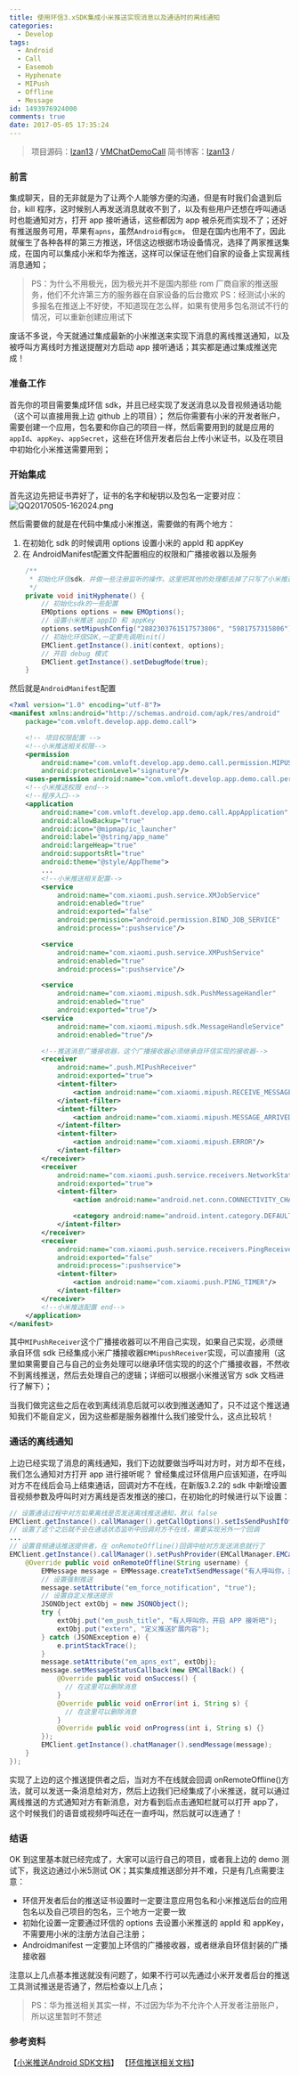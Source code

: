 ```yaml
---
title: 使用环信3.xSDK集成小米推送实现消息以及通话时的离线通知
categories:
  - Develop
tags:
  - Android
  - Call
  - Easemob
  - Hyphenate
  - MIPush
  - Offline
  - Message
id: 1493976924000
comments: true
date: 2017-05-05 17:35:24
---
```

>项目源码：[lzan13](https://github.com/lzan13) / [VMChatDemoCall](https://github.com/lzan13/VMChatDemoCall)
>简书博客：[lzan13](https://jianshu.com/) / []()

### 前言
集成聊天，目的无非就是为了让两个人能够方便的沟通，但是有时我们会退到后台，kill 程序，这时候别人再发送消息就收不到了，以及有些用户还想在呼叫通话时也能通知对方，打开 app 接听通话，这些都因为 app 被杀死而实现不了；还好有推送服务可用，苹果有`apns`，虽然`Android`有`gcm`， 但是在国内也用不了，因此就催生了各种各样的第三方推送，环信这边根据市场设备情况，选择了两家推送集成，在国内可以集成小米和华为推送，这样可以保证在他们自家的设备上实现离线消息通知；

>PS：为什么不用极光，因为极光并不是国内那些 rom 厂商自家的推送服务，他们不允许第三方的服务器在自家设备的后台撒欢
>PS：经测试小米的多报名在推送上不好使，不知道现在怎么样，如果有使用多包名测试不行的情况，可以重新创建应用试下

废话不多说，今天就通过集成最新的小米推送来实现下消息的离线推送通知，以及被呼叫方离线时方推送提醒对方启动 app 接听通话；其实都是通过集成推送完成！

### 准备工作
首先你的项目需要集成环信 sdk，并且已经实现了发送消息以及音视频通话功能（这个可以直接用我上边 github 上的项目）；
然后你需要有小米的开发者账户，需要创建一个应用，包名要和你自己的项目一样，然后需要用到的就是应用的`appId`、`appKey`、`appSecret`，这些在环信开发者后台上传小米证书，以及在项目中初始化小米推送需要用到；

### 开始集成
首先这边先把证书弄好了，证书的名字和秘钥以及包名一定要对应：
![QQ20170505-162024.png](http://upload-images.jianshu.io/upload_images/672606-c5449b5706f8eaa7.png?imageMogr2/auto-orient/strip%7CimageView2/2/w/1240)
 
然后需要做的就是在代码中集成小米推送，需要做的有两个地方：
1. 在初始化 sdk 的时候调用 options 设置小米的 appId 和 appKey
2. 在 AndroidManifest配置文件配置相应的权限和广播接收器以及服务

```java
    /**
     * 初始化环信sdk，并做一些注册监听的操作，这里把其他的处理都去掉了只写了小米推送
     */
    private void initHyphenate() {
        // 初始化sdk的一些配置
        EMOptions options = new EMOptions();
        // 设置小米推送 appID 和 appKey
        options.setMipushConfig("2882303761517573806", "5981757315806");
        // 初始化环信SDK,一定要先调用init()
        EMClient.getInstance().init(context, options);
        // 开启 debug 模式
        EMClient.getInstance().setDebugMode(true);
    }
```
然后就是`AndroidManifest`配置
```xml
<?xml version="1.0" encoding="utf-8"?>
<manifest xmlns:android="http://schemas.android.com/apk/res/android"
    package="com.vmloft.develop.app.demo.call">

    <!-- 项目权限配置 -->
    <!--小米推送相关权限-->
    <permission
        android:name="com.vmloft.develop.app.demo.call.permission.MIPUSH_RECEIVE"
        android:protectionLevel="signature"/>
    <uses-permission android:name="com.vmloft.develop.app.demo.call.permission.MIPUSH_RECEIVE"/>
    <!--小米推送权限 end-->
    <!--程序入口-->
    <application
        android:name="com.vmloft.develop.app.demo.call.AppApplication"
        android:allowBackup="true"
        android:icon="@mipmap/ic_launcher"
        android:label="@string/app_name"
        android:largeHeap="true"
        android:supportsRtl="true"
        android:theme="@style/AppTheme">
        ...
        <!--小米推送相关配置-->
        <service
            android:name="com.xiaomi.push.service.XMJobService"
            android:enabled="true"
            android:exported="false"
            android:permission="android.permission.BIND_JOB_SERVICE"
            android:process=":pushservice"/>

        <service
            android:name="com.xiaomi.push.service.XMPushService"
            android:enabled="true"
            android:process=":pushservice"/>

        <service
            android:name="com.xiaomi.mipush.sdk.PushMessageHandler"
            android:enabled="true"
            android:exported="true"/>
        <service
            android:name="com.xiaomi.mipush.sdk.MessageHandleService"
            android:enabled="true"/>

        <!--推送消息广播接收器，这个广播接收器必须继承自环信实现的接收器-->
        <receiver
            android:name=".push.MIPushReceiver"
            android:exported="true">
            <intent-filter>
                <action android:name="com.xiaomi.mipush.RECEIVE_MESSAGE"/>
            </intent-filter>
            <intent-filter>
                <action android:name="com.xiaomi.mipush.MESSAGE_ARRIVED"/>
            </intent-filter>
            <intent-filter>
                <action android:name="com.xiaomi.mipush.ERROR"/>
            </intent-filter>
        </receiver>
        <receiver
            android:name="com.xiaomi.push.service.receivers.NetworkStatusReceiver"
            android:exported="true">
            <intent-filter>
                <action android:name="android.net.conn.CONNECTIVITY_CHANGE"/>

                <category android:name="android.intent.category.DEFAULT"/>
            </intent-filter>
        </receiver>
        <receiver
            android:name="com.xiaomi.push.service.receivers.PingReceiver"
            android:exported="false"
            android:process=":pushservice">
            <intent-filter>
                <action android:name="com.xiaomi.push.PING_TIMER"/>
            </intent-filter>
        </receiver>
        <!--小米推送配置 end-->
    </application>
</manifest>
```
其中`MIPushReceiver`这个广播接收器可以不用自己实现，如果自己实现，必须继承自环信 sdk 已经集成小米广播接收器`EMMipushReceiver`实现，可以直接用（这里如果需要自己与自己的业务处理可以继承环信实现的的这个广播接收器，不然收不到离线推送，然后去处理自己的逻辑；详细可以根据小米推送官方 sdk 文档进行了解下）；

当我们做完这些之后在收到离线消息后就可以收到推送通知了，只不过这个推送通知我们不能自定义，因为这些都是服务器推什么我们接受什么，这点比较坑！

### 通话的离线通知
上边已经实现了消息的离线通知，我们下边就要做当呼叫对方时，对方却不在线，我们怎么通知对方打开 app 进行接听呢？
曾经集成过环信用户应该知道，在呼叫对方不在线后会马上结束通话，回调对方不在线，在新版3.2.2的 sdk 中新增设置音视频参数及呼叫时对方离线是否发推送的接口，在初始化的时候进行以下设置：
```java
// 设置通话过程中对方如果离线是否发送离线推送通知，默认 false
EMClient.getInstance().callManager().getCallOptions().setIsSendPushIfOffline(true);
// 设置了这个之后就不会在通话状态监听中回调对方不在线，需要实现另外一个回调
...
// 设置音频通话推送提供者，在 onRemoteOffline()回调中给对方发送消息就行了
EMClient.getInstance().callManager().setPushProvider(EMCallManager.EMCallPushProvider {
    @Override public void onRemoteOffline(String username) {
        EMMessage message = EMMessage.createTxtSendMessage("有人呼叫你，开启 APP 接听吧", username);
        // 设置强制推送
        message.setAttribute("em_force_notification", "true");
        // 设置自定义推送提示
        JSONObject extObj = new JSONObject();
        try {
            extObj.put("em_push_title", "有人呼叫你，开启 APP 接听吧");
            extObj.put("extern", "定义推送扩展内容");
        } catch (JSONException e) {
            e.printStackTrace();
        }
        message.setAttribute("em_apns_ext", extObj);
        message.setMessageStatusCallback(new EMCallBack() {
            @Override public void onSuccess() {
              // 在这里可以删除消息
            }
            @Override public void onError(int i, String s) {
              // 在这里可以删除消息
            }
            @Override public void onProgress(int i, String s) {}
        });
        EMClient.getInstance().chatManager().sendMessage(message);
    }
});
```
实现了上边的这个推送提供者之后，当对方不在线就会回调 onRemoteOffline()方法，就可以发送一条消息给对方，然后上边我们已经集成了小米推送，就可以通过离线推送的方式通知对方有新消息，对方看到后点击通知栏就可以打开 app了，这个时候我们的语音或视频呼叫还在一直呼叫，然后就可以连通了！

### 结语
OK 到这里基本就已经完成了，大家可以运行自己的项目，或者我上边的 demo 测试下，我这边通过小米5测试 OK；其实集成推送部分并不难，只是有几点需要注意：
- 环信开发者后台的推送证书设置时一定要注意应用包名和小米推送后台的应用包名以及自己项目的包名，三个地方一定要一致
- 初始化设置一定要通过环信的 options 去设置小米推送的 appId 和 appKey，不需要用小米的注册方法自己注册；
- Androidmanifest 一定要加上环信的广播接收器，或者继承自环信封装的广播接收器

注意以上几点基本推送就没有问题了，如果不行可以先通过小米开发者后台的推送工具测试推送是否通了，然后检查以上几点；
>PS：华为推送相关其实一样，不过因为华为不允许个人开发者注册账户，所以这里暂时不赘述

### 参考资料
【[小米推送Android SDK文档](http://dev.xiaomi.com/doc/?p=544)】
【[环信推送相关文档](http://docs.easemob.com/im/200androidclientintegration/115thirdpartypush)】